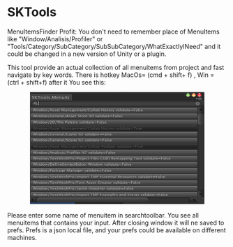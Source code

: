 # SKTools

MenuItemsFinder
Profit: You don't need to remember place of MenuItems like "Window/Analisis/Profiler" or "Tools/Category/SubCategory/SubSubCategory/WhatExactlyINeed" and it could be changed in a new version of Unity or a plugin.

This tool provide an actual collection of all menuitems from project and fast navigate by key words. There is hotkey MacOs= (cmd + shift+ f) , Win = (ctrl + shift+f) after it
You see this:
<div align="center">
    <img src="/MenuItemsFinder/Editor/Readme/view.png?raw=true" width="400" height="256"/>
</div>

Please enter some name of menuitem in searchtoolbar. You see all menuitems that contains your input. After closing window it will ne saved to prefs. Prefs is a json local file, and your prefs could be available on different machines. 


